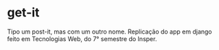 # get-it
Tipo um post-it, mas com um outro nome. Replicação do app em django feito em Tecnologias Web, do 7° semestre do Insper.
